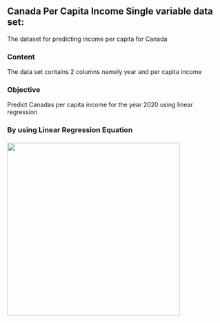 ## Canada Per Capita Income Single variable data set:

The dataset for predicting income per capita for Canada 
### Content
The data set contains 2 columns namely year and per capita income
### Objective
Predict Canadas per capita income for the year 2020 using linear regression 

### By using Linear Regression Equation 

####
<img src="https://github.com/user-attachments/assets/e83b91d0-955f-4c0c-a811-331e5f8cedb7" width="400">



  
